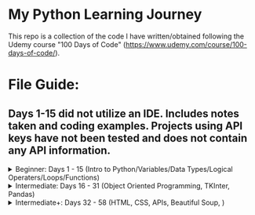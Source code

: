 # My Python Learning Journey
This repo is a collection of the code I have written/obtained following the Udemy course "100 Days of Code" (https://www.udemy.com/course/100-days-of-code/).

# File Guide:
## Days 1-15 did not utilize an IDE. Includes notes taken and coding examples. Projects using API keys have not been tested and does not contain any API information.
<details>
<summary>Beginner: Days 1 - 15 (Intro to Python/Variables/Data Types/Logical Operaters/Loops/Functions)</summary>

Day 1 Variables: Introductory notes to variables, printing, commenting, and debugging.

Day 2 Data Types: Introductory notes to different data types, math operations, and f-strings.

Day 3 Logical Operators: if-else statements, comparison operators, and scope.

Day 4 Random and Lists: Introduction to Random module and lists.

Day 5 Loops: Introduction to loops.

Day 6 Functions: Introduction to functions.

Day 7 Hangman: First Project - Create a game of Hangman.

Day 8 Functions with Inputs: Introduction to using functions with inputs.

Day 9 Dictionaries and Nesting: Introduction to dictionaries and nesting.

Day 10 Functions with Outputs: Introduction to returning outputs from functions.

Day 11 Blackjack Project: Create a game of Blackjack.

Day 12 Scope: Introduction to Global and local variables.

Day 13 Debugging: Debugging Exercises.

Day 14 Higher or Lower Game: Create a game to determine which choice has a higher or lower follower count.

Day 15 Coffee Machine: Create "system" of a coffee machine.
</details>
<details>
<summary>Intermediate: Days 16 - 31 (Object Oriented Programming, TKInter, Pandas) </summary>

Day 16 OOP Coffee Machine: Redo Day 15 Project in Object Oriented Programing.

Day 17 Quiz Machine: First Iteration of Quiz App. Displays to the terminal.

Day 18 Turtle: Start working with the Turtle module.

Day 19 Sketch and Race: Creat app that allows user to choose which turtle they believe will win the race.

Day 20/21 Snake Game: The classic game of Snake recreated using Turtles.

Day 22 Pong: The game of pong recreated using Turtles.

Day 23 Turtle Crossing: Game of Frogger with Turtle.

Day 24 Better Snake: Improvements made to Snake Game (Day 20/21) including a scoreboard.

Day 25 CSV: Introduction to using pandas. Two projects: 1) Count the number of each squirrel fur color from a CSV and 2) List the US states and output a CSV of the missed states.

Day 26 NATO: Given a word from the user, returns the word spelled out using the NATO phonetic alphabet.

Day 27 Tkinter GUI: Introduction to using tkinter. Create an app for converting mile and kilometer.

Day 28 Pomodoro: Create an app/interface for the Pomodoro study/productivity method.

Day 29 Password Manager: Create an app/interface for a password manager.

Day 30 Errors and Json: Introduction to addressing errors.

Day 31 Flash Cards: Create an app/interface for flash cards. Set-up to learn Japanese kanji.
</details>

<details>
<summary>Intermediate+: Days 32 - 58 (HTML, CSS, APIs, Beautiful Soup, ) </summary>
Day 32 Email: Introduction to automate email sending for birthdays.

Day 33 API: Introduction to using API keys.

Day 34 Quizzler App: Create an app/interface to improve the Quiz Machine (Day 17).

Day 35 Keys: Project check if it will rain in the next 12 hours. Contains info on environment variables to hide sensative info for public code storing (Not completed).

Day 36 Stock Trade: Get stock prices, calculate if the stock value has increased or decreased, if change is more than a certain amount: get news articles relating to why there was a change in the stock price, and send a text message.

Day 37 Habit Tracking: Create a graph using Pixela API.

Day 38 Workout Tracker: Create an app to track exercise based on a user input statement and upload the data to a Google Sheet.

Day 39 Flight Deal Finder: Use Amadeus API to find cheap flights.

Day 40 Flight Club: Make the project from Day 39 publicly available. Allows users to sign up for email alerts for flight prices.

Day 41 Introduction to HTML: Contains 3 exercises and 1 project folder. Excerise folders are pratice using header tags, paragraph tags, and void elements. Project is creating a webpage of watched/favorite movies.

Day 42 Intermediate HTML: Contains 4 exercises and 1 project folder. Excerise folders are pratice using lists, embeding and nesting lists, anchor tags, and images. Project is creating a webpage for someone's birthday.

Day 43 Introduction to CSS: Begin learning about CSS and different methods of applying to HTML elements (Inline, Internal, and External).

Day 44 Intermediate CSS: More advance CSS projects.

Day 45

</details>